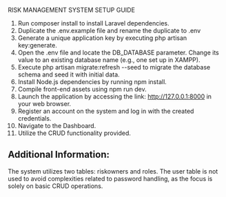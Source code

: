 
RISK MANAGEMENT SYSTEM SETUP GUIDE


1. Run composer install to install Laravel dependencies.
2. Duplicate the .env.example file and rename the duplicate to .env
3. Generate a unique application key by executing php artisan key:generate.
4. Open the .env file and locate the DB_DATABASE parameter. Change its value to an existing database name (e.g., one set up in XAMPP).
5. Execute php artisan migrate:refresh --seed to migrate the database schema and seed it with initial data.
6. Install Node.js dependencies by running npm install.
7. Compile front-end assets using npm run dev.
8. Launch the application by accessing the link: http://127.0.0.1:8000 in your web browser.
9. Register an account on the system and log in with the created credentials.
10. Navigate to the Dashboard.
11. Utilize the CRUD functionality provided.


Additional Information:
-----------------------
The system utilizes two tables: riskowners and roles.
The user table is not used to avoid complexities related to password handling, as the focus is solely on basic CRUD operations.
